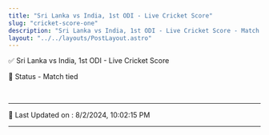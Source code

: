```yaml
---
title: "Sri Lanka vs India, 1st ODI - Live Cricket Score"
slug: "cricket-score-one"
description: "Sri Lanka vs India, 1st ODI - Live Cricket Score - Match tied."
layout: "../../layouts/PostLayout.astro"
--- 
```


✅ Sri Lanka vs India, 1st ODI - Live Cricket Score

📑 Status - Match tied

<br />

***

📝 Last Updated on : 8/2/2024, 10:02:15 PM

***

